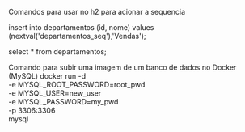 Comandos para usar no h2 para acionar a sequencia

insert into departamentos (id, nome) values (nextval('departamentos_seq'),'Vendas');

select * from departamentos;

Comando para subir uma imagem de um banco de dados no Docker (MySQL)
docker run -d \
    -e MYSQL_ROOT_PASSWORD=root_pwd \
    -e MYSQL_USER=new_user \
    -e MYSQL_PASSWORD=my_pwd \
    -p 3306:3306 \
    mysql